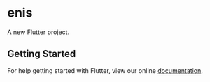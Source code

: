 # enis

A new Flutter project.

## Getting Started

For help getting started with Flutter, view our online
[documentation](https://flutter.io/).

